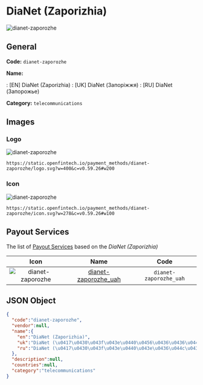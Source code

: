 
# DiaNet (Zaporizhia) 
![dianet-zaporozhe](https://static.openfintech.io/payment_methods/dianet-zaporozhe/logo.svg?w=400&c=v0.59.26#w200)  

## General 
**Code:** `dianet-zaporozhe` 
 
**Name:** 
 
:	[EN] DiaNet (Zaporizhia) 
:	[UK] DiaNet (Запоріжжя) 
:	[RU] DiaNet (Запорожье) 
 
**Category:** `telecommunications` 
 

## Images 

### Logo 
![dianet-zaporozhe](https://static.openfintech.io/payment_methods/dianet-zaporozhe/logo.svg?w=400&c=v0.59.26#w200)  

```
https://static.openfintech.io/payment_methods/dianet-zaporozhe/logo.svg?w=400&c=v0.59.26#w200
```  

### Icon 
![dianet-zaporozhe](https://static.openfintech.io/payment_methods/dianet-zaporozhe/icon.svg?w=278&c=v0.59.26#w100)  

```
https://static.openfintech.io/payment_methods/dianet-zaporozhe/icon.svg?w=278&c=v0.59.26#w100
```  

## Payout Services 
 
The list of [Payout Services](/payout-services/) based on the _DiaNet (Zaporizhia)_ 

|Icon|Name|Code| 
|:---:|:---:|:---:| 
|![dianet-zaporozhe](https://static.openfintech.io/payout_methods/dianet-zaporozhe/icon.svg?w=278&c=v0.59.26#w40) |[dianet-zaporozhe_uah](/payout-services/dianet-zaporozhe_uah/)|`dianet-zaporozhe_uah`| 
 

## JSON Object 

```json
{
  "code":"dianet-zaporozhe",
  "vendor":null,
  "name":{
    "en":"DiaNet (Zaporizhia)",
    "uk":"DiaNet (\u0417\u0430\u043f\u043e\u0440\u0456\u0436\u0436\u044f)",
    "ru":"DiaNet (\u0417\u0430\u043f\u043e\u0440\u043e\u0436\u044c\u0435)"
  },
  "description":null,
  "countries":null,
  "category":"telecommunications"
}
```  
